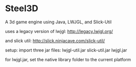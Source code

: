 # Steel3D
A 3d game engine using Java, LWJGL, and Slick-Util


uses a legacy version of lwjgl:
http://legacy.lwjgl.org/

and slick util:
http://slick.ninjacave.com/slick-util/


setup:
import three jar files:
lwjgl-util.jar
slick-util.jar
lwjgl.jar

for lwjgl.jar, set the native library folder to the current platform
